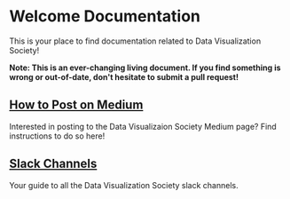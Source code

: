 # Welcome Documentation

This is your place to find documentation related to Data Visualization Society! 

**Note: This is an ever-changing living document. If you find something is wrong or out-of-date, don't hesitate to submit a pull request!**

## [How to Post on Medium](postToMedium.md)

Interested in posting to the Data Visualizaion Society Medium page? Find instructions to do so here!

## [Slack Channels](slackChannels.md)

Your guide to all the Data Visualization Society slack channels.
